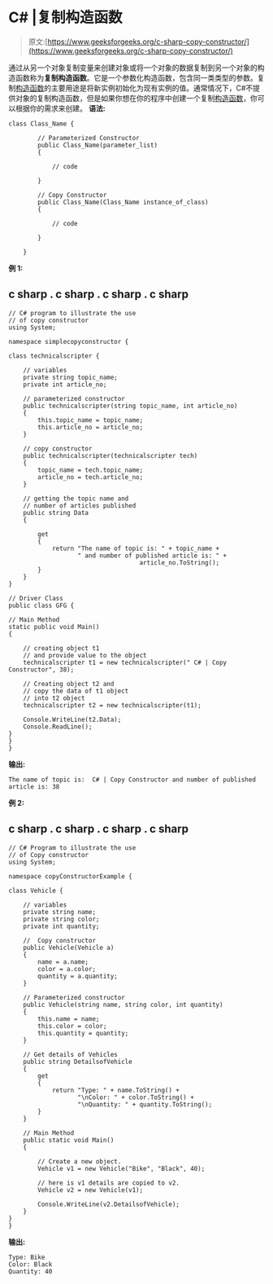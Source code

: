 # C# |复制构造函数

> 原文:[https://www.geeksforgeeks.org/c-sharp-copy-constructor/](https://www.geeksforgeeks.org/c-sharp-copy-constructor/)

通过从另一个对象复制变量来创建对象或将一个对象的数据复制到另一个对象的构造函数称为**复制构造函数**。它是一个参数化构造函数，包含同一类类型的参数。复制[构造函数](https://www.geeksforgeeks.org/c-sharp-constructors/)的主要用途是将新实例初始化为现有实例的值。通常情况下，C#不提供对象的复制构造函数，但是如果你想在你的程序中创建一个复制[构造函数](https://www.geeksforgeeks.org/c-sharp-constructors/)，你可以根据你的需求来创建。
**语法:**

```
class Class_Name {

        // Parameterized Constructor
        public Class_Name(parameter_list)
        {

            // code

        }

        // Copy Constructor
        public Class_Name(Class_Name instance_of_class)
        {

            // code

        }

    }
```

**例 1:**

## c sharp . c sharp . c sharp . c sharp

```
// C# program to illustrate the use
// of copy constructor
using System;

namespace simplecopyconstructor {

class technicalscripter {

    // variables
    private string topic_name;
    private int article_no;

    // parameterized constructor
    public technicalscripter(string topic_name, int article_no)
    {
        this.topic_name = topic_name;
        this.article_no = article_no;
    }

    // copy constructor
    public technicalscripter(technicalscripter tech)
    {
        topic_name = tech.topic_name;
        article_no = tech.article_no;
    }

    // getting the topic name and
    // number of articles published
    public string Data
    {

        get
        {
            return "The name of topic is: " + topic_name +
                   " and number of published article is: " +
                                    article_no.ToString();
        }
    }
}

// Driver Class
public class GFG {

// Main Method
static public void Main()
{

    // creating object t1
    // and provide value to the object
    technicalscripter t1 = new technicalscripter(" C# | Copy Constructor", 38);

    // Creating object t2 and
    // copy the data of t1 object
    // into t2 object
    technicalscripter t2 = new technicalscripter(t1);

    Console.WriteLine(t2.Data);
    Console.ReadLine();
}
}
}
```

**输出:**

```
The name of topic is:  C# | Copy Constructor and number of published article is: 38
```

**例 2:**

## c sharp . c sharp . c sharp . c sharp

```
// C# Program to illustrate the use
// of Copy constructor
using System;

namespace copyConstructorExample {

class Vehicle {

    // variables
    private string name;
    private string color;
    private int quantity;

    //  Copy constructor
    public Vehicle(Vehicle a)
    {
        name = a.name;
        color = a.color;
        quantity = a.quantity;
    }

    // Parameterized constructor
    public Vehicle(string name, string color, int quantity)
    {
        this.name = name;
        this.color = color;
        this.quantity = quantity;
    }

    // Get details of Vehicles
    public string DetailsofVehicle
    {
        get
        {
            return "Type: " + name.ToString() +
                   "\nColor: " + color.ToString() +
                   "\nQuantity: " + quantity.ToString();
        }
    }

    // Main Method
    public static void Main()
    {

        // Create a new object.
        Vehicle v1 = new Vehicle("Bike", "Black", 40);

        // here is v1 details are copied to v2.
        Vehicle v2 = new Vehicle(v1);

        Console.WriteLine(v2.DetailsofVehicle);
    }
}
}
```

**输出:**

```
Type: Bike
Color: Black
Quantity: 40
```